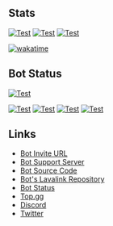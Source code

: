 ## Stats
 [![Test](https://github-readme-stats.vercel.app/api?username=akishoudayo&layout=compact)](https://github.com/akishoudayo)
 [![Test](https://github-readme-stats.vercel.app/api/wakatime?username=akishoudayo&layout=compact)](https://wakatime.com/@akishoudayo)
 [![Test](https://github-readme-stats.vercel.app/api/top-langs/?username=akishoudayo&layout=compact)](https://github.com/akishoudayo)
  
 [![wakatime](https://wakatime.com/badge/user/f848115f-d7ba-41b5-b937-13ae48393161.svg)](https://wakatime.com/@f848115f-d7ba-41b5-b937-13ae48393161)

## Bot Status
 [![Test](https://github-readme-stats.vercel.app/api/pin/?username=akishoudayo&repo=python-bot)](https://github.com/akishoudayo/python-bot)
  
 [![Test](https://github.com/akishoudayo/Discord-Bot/actions/workflows/test.yml/badge.svg)](https://github.com/akishoudayo/Discord-Bot/actions/workflows/test.yml)
 [![Test](https://akishoudayo.herokuapp.com/botstatus?app=akishoudayo-bot)](https://akishoudayo.herokuapp.com)
 [![Test](https://akishoudayo.herokuapp.com/versionsvg)](https://github.com/akishoudayo/python-bot/commits/main)
 [![Test](https://akishoudayo.herokuapp.com/releasesvg?repo=akishoudayo/python-bot)](https://github.com/akishoudayo/Discord-Bot/releases/latest)

## Links
 - [Bot Invite URL](https://discord.com/api/oauth2/authorize?client_id=907167351634542593&permissions=8&scope=bot%20applications.commands)
 - [Bot Support Server](https://discord.gg/6XnHAAHuRq)
 - [Bot Source Code](https://github.com/akishoudayo/python-bot)
 - [Bot's Lavalink Repository](https://github.com/akishoudayo/Heroku-Lavalink)
 - [Bot Status](https://akishoudayo.herokuapp.com/home)
 - [Top.gg](https://top.gg/bot/907167351634542593)
 - [Discord](https://discordapp.com/users/897030094290321468)
 - [Twitter](https://twitter.com/trash_developer)
